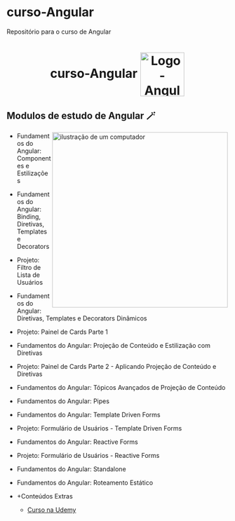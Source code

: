 # curso-Angular
 Repositório para o curso de Angular
 <h1  align="center">
 curso-Angular
   <img align="center" alt="Logo-Angular" height="100" width="100" src="https://cdn.jsdelivr.net/gh/devicons/devicon@latest/icons/angularjs/angularjs-original.svg" />
  
</h1>  


<h2 align="left">Modulos de estudo de Angular 🪄</h2>  

<p>
 

           
 <img src="https://i.ibb.co/Jz3qsLs/computer-illustration.png" alt="ilustração de um computador" min-width="400px" max-width="400px" width="400px" align="right">
 
  - Fundamentos do Angular: Componentes e Estilizações
  - Fundamentos do Angular: Binding, Diretivas, Templates e Decorators
  - Projeto: Filtro de Lista de Usuários
  - Fundamentos do Angular: Diretivas, Templates e Decorators Dinâmicos
  - Projeto: Painel de Cards Parte 1
  - Fundamentos do Angular: Projeção de Conteúdo e Estilização com Diretivas
  - Projeto: Painel de Cards Parte 2 - Aplicando Projeção de Conteúdo e Diretivas
  - Fundamentos do Angular: Tópicos Avançados de Projeção de Conteúdo
  - Fundamentos do Angular: Pipes
  - Fundamentos do Angular: Template Driven Forms
  - Projeto: Formulário de Usuários - Template Driven Forms
  - Fundamentos do Angular: Reactive Forms
  - Projeto: Formulário de Usuários - Reactive Forms
  - Fundamentos do Angular: Standalone
  - Fundamentos do Angular: Roteamento Estático
  - +Conteúdos Extras

    - [Curso na Udemy](https://www.udemy.com/share/10afDC3@CT1YkKCj7VN9YaaPQbIDb6etKCCJs78mq7-LBzIhcsBLpGCq67PFPwsjIUpYMJX6/)
   
</p>
